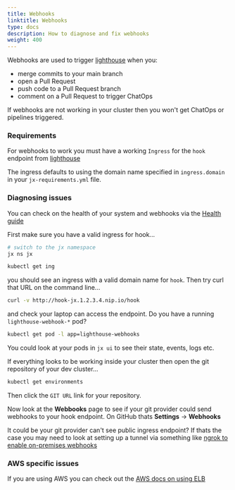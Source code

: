 ```yaml
---
title: Webhooks
linktitle: Webhooks
type: docs
description: How to diagnose and fix webhooks
weight: 400
---
```


Webhooks are used to trigger [lighthouse](https://github.com/jenkins-x/lighthouse) when you:

- merge commits to your main branch
- open a Pull Request
- push code to a Pull Request branch
- comment on a Pull Request to trigger ChatOps

If webhooks are not working in your cluster then you won't get ChatOps or pipelines triggered.

### Requirements

For webhooks to work you must have a working `Ingress` for the `hook` endpoint from [lighthouse](https://github.com/jenkins-x/lighthouse)

The ingress defaults to using the domain name specified in `ingress.domain` in your `jx-requirements.yml` file.

### Diagnosing issues

You can check on the health of your system and webhooks via the [Health guide](/v3/admin/setup/health/)

First make sure you have a valid ingress for hook...

```bash
# switch to the jx namespace
jx ns jx

kubectl get ing
```

you should see an ingress with a valid domain name for `hook`. Then try curl that URL on the command line...

```bash
curl -v http://hook-jx.1.2.3.4.nip.io/hook
```

and check your laptop can access the endpoint. Do you have a running `lighthouse-webhook-*` pod?

```bash
kubectl get pod -l app=lighthouse-webhooks
```

You could look at your pods in `jx ui` to see their state, events, logs etc.

If everything looks to be working inside your cluster then open the git repository of your dev cluster...

```bash
kubectl get environments
```

Then click the `GIT URL` link for your repository.

Now look at the **Webbooks** page to see if your git provider could send webhooks to your hook endpoint. On GitHub thats **Settings** -> **Webhooks**

It could be your git provider can't see public ingress endpoint? If thats the case you may need to look at setting up a tunnel via something like [ngrok to enable on-premises webhooks](/v3/admin/platforms/on-premises/#enable-webhooks)

### AWS specific issues

If you are using AWS you can check out the [AWS docs on using ELB](https://docs.aws.amazon.com/Route53/latest/DeveloperGuide/routing-to-elb-load-balancer.html)
